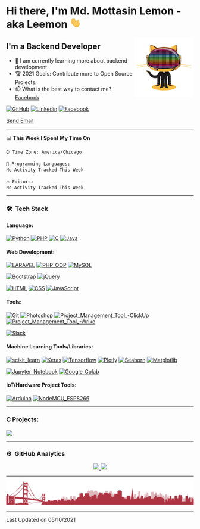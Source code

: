# Hi there, I'm Md. Mottasin Lemon - aka Leemon <img width="30px" src="https://github.com/SatYu26/SatYu26/raw/master/Assets/Hi.gif" />

<img align="right" alt="GIF" height="160px" src="assets/daftpunktocat-guy.gif" />

## I'm a Backend Developer

- 🌱 I am currently learning more about backend development.
- 🏆 2021 Goals: Contribute more to Open Source Projects.
- 📫 What is the best way to contact me? [Facebook](https://www.facebook.com/mottasin.lemon/)


[![GitHub](https://img.shields.io/badge/Github-100000?style=for-the-badge&logo=github&logoColor=white)](https://github.com/lmottasin)
[![Linkedin](https://img.shields.io/badge/Linkedin-0077B5?style=for-the-badge&logo=linkedin&logoColor=white)](https://www.linkedin.com/in/lmottasin/)
[![Facebook](https://img.shields.io/badge/Facebook-0077B5?style=for-the-badge&logo=facebook&logoColor=white)](https://github.com/lmottasin)

<a href = "mailto: mlemon171082@bscse.uiu.ac.bd">Send Email</a>



---

<!-- <img align="right" alt="GIF" height="170px" src="https://media.giphy.com/media/J5B1Y8QZnzXXbLQIBu/giphy.gif" />

### Spotify Playing 🎧

[![Spotify](https://novatorem-kyzbk7wxl-bardiesel.vercel.app/api/spotify)](https://open.spotify.com/user/31doy22mvycwt43tx6ajtqe7tdtu)

---


**I'm an Early 🐤** 

```text
🌞 Morning    169 commits    ██████████░░░░░░░░░░░░░░░   41.73% 
🌆 Daytime    153 commits    █████████░░░░░░░░░░░░░░░░   37.78% 
🌃 Evening    2 commits      ░░░░░░░░░░░░░░░░░░░░░░░░░   0.49% 
🌙 Night      81 commits     █████░░░░░░░░░░░░░░░░░░░░   20.0%

``` -->


📊 **This Week I Spent My Time On** 

```text
⌚︎ Time Zone: America/Chicago

💬 Programming Languages: 
No Activity Tracked This Week

🔥 Editors: 
No Activity Tracked This Week

```



---
### 🛠 &nbsp;Tech Stack
<!--
[![TypeScript](https://img.shields.io/badge/TypeScript-007ACC?style=for-the-badge&logo=typescript&logoColor=white)]()
[![Node.JS](https://img.shields.io/badge/Node.js-43853D?style=for-the-badge&logo=node.js&logoColor=white)]()
[![Express.JS](https://img.shields.io/badge/Express.JS-000000?style=for-the-badge&logo=express&logoColor=white)]()
[![MongoDB](https://img.shields.io/badge/MongoDB-4EA94B?style=for-the-badge&logo=mongodb&logoColor=white)]()
[![NPM](https://img.shields.io/badge/NPM-CB3837?style=for-the-badge&logo=npm&logoColor=white)]()
[![Yarn](https://img.shields.io/badge/Yarn-2C8EBB?style=for-the-badge&logo=yarn&logoColor=white)]()
[![Docker](https://img.shields.io/badge/Docker-2CA5E0?style=for-the-badge&logo=docker&logoColor=white)]()
[![Kubernetes](https://img.shields.io/badge/Kubernetes-326ce5.svg?&style=for-the-badge&logo=kubernetes&logoColor=white)]()
[![Postman](https://img.shields.io/badge/Postman-FF6C37?style=for-the-badge&logo=Postman&logoColor=white)]()
[![vsCode](https://img.shields.io/badge/vsCode-0078D4?style=for-the-badge&logo=visual%20studio%20code&logoColor=white)]()
[![Vim](https://img.shields.io/badge/Vim-%2311AB00.svg?&style=for-the-badge&logo=vim&logoColor=white)]()
-->
#### Language:

[![Python](https://img.shields.io/badge/Python-3776AB?style=for-the-badge&logo=python&logoColor=black)]()
[![PHP](https://img.shields.io/badge/PHP-777BB4?style=for-the-badge&logo=php&logoColor=black)]()
[![C](https://img.shields.io/badge/C-A8B9CC?style=for-the-badge&logo=c&logoColor=black)]()
[![Java](https://img.shields.io/badge/Java-007396?style=for-the-badge&logo=java&logoColor=black)]()

#### Web Development: 
[![LARAVEL](https://img.shields.io/badge/LARAVEL-FF2D20?style=for-the-badge&logo=laravel&logoColor=black)]()
[![PHP_OOP](https://img.shields.io/badge/PHP_OOP-777BB4?style=for-the-badge&logo=php&logoColor=black)]()
[![MySQL](https://img.shields.io/badge/MySQL-4479A1?style=for-the-badge&logo=mysql&logoColor=black)]()

[![Bootstrap](https://img.shields.io/badge/Bootstrap-7952B3?style=for-the-badge&logo=bootstrap&logoColor=black)]()
[![jQuery](https://img.shields.io/badge/jQuery-0769AD?style=for-the-badge&logo=jquery&logoColor=black)]()

[![HTML](https://img.shields.io/badge/HTML-E34F26?style=for-the-badge&logo=html5&logoColor=black)]()
[![CSS](https://img.shields.io/badge/CSS-1572B6?style=for-the-badge&logo=css3&logoColor=black)]()
[![JavaScript](https://img.shields.io/badge/JavaScript-F7DF1E?style=for-the-badge&logo=javascript&logoColor=black)]()

#### Tools: 
[![Git](https://img.shields.io/badge/Git-F05032?style=for-the-badge&logo=git&logoColor=white)]()
[![Photoshop](https://img.shields.io/badge/Photoshop-31A8FF?style=for-the-badge&logo=adobephotoshop&logoColor=white)]()
[![Project_Management_Tool_-ClickUp](https://img.shields.io/badge/Project_Management_Tool_-ClickUp-7B68EE?style=for-the-badge&logo=clickup&logoColor=white)]()
[![Project_Management_Tool_-Wrike](https://img.shields.io/badge/Project_Management_Tool_-Wrike-7B68EE?style=for-the-badge&logo=clickup&logoColor=white)]()

[![Slack](https://img.shields.io/badge/Slack-4A154B?style=for-the-badge&logo=slack&logoColor=white)]()

#### Machine Learning Tools/Libraries: 
[![scikit_learn](https://img.shields.io/badge/scikit_learn-F7931E?style=for-the-badge&logo=scikitlearn&logoColor=white)]()
[![Keras](https://img.shields.io/badge/Keras-D00000?style=for-the-badge&logo=keras&logoColor=white)]()
[![Tensorflow](https://img.shields.io/badge/Tensorflow-FF6F00?style=for-the-badge&logo=tensorflow&logoColor=white)]()
[![Plotly](https://img.shields.io/badge/Plotly-3F4F75?style=for-the-badge&logo=plotly&logoColor=white)]()
[![Seaborn](https://img.shields.io/badge/Seaborn-3F4F75?style=for-the-badge&logo=plotly&logoColor=white)]()
[![Matplotlib](https://img.shields.io/badge/Matplotlib-3F4F75?style=for-the-badge&logo=plotly&logoColor=white)]()

[![Jupyter_Notebook](https://img.shields.io/badge/Jupyter_Notebook-F37626?style=for-the-badge&logo=jupyter&logoColor=white)]()
[![Google_Colab](https://img.shields.io/badge/Google_Colab-F9AB00?style=for-the-badge&logo=googlecolab&logoColor=white)]()

#### IoT/Hardware Project Tools: 
[![Arduino](https://img.shields.io/badge/Arduino-00979D?style=for-the-badge&logo=arduino&logoColor=white)]()
[![NodeMCU_ESP8266](https://img.shields.io/badge/NodeMCU_ESP8266-00979D?style=for-the-badge&logo=arduino&logoColor=white)]()

---
### C Projects:

<a href="https://github.com/lmottasin/Employee-Management-System-C-Project.git">
  <img align="center" src="https://github-readme-stats.vercel.app/api/pin/?username=lmottasin&repo=Employee-Management-System-C-Project" />
</a>


---
### ⚙️ &nbsp;GitHub Analytics

<p align="center">
<a href="https://github.com/AVS1508">
  <img height="180em" src="https://github-readme-stats-eight-theta.vercel.app/api?username=lmottasin&show_icons=true&theme=algolia&include_all_commits=true&count_private=true"/>
  <img height="180em" src="https://github-readme-stats-eight-theta.vercel.app/api/top-langs/?username=lmottasin&layout=compact&langs_count=8&theme=algolia"/>
</a>
</p>

---

<img src="assets/rilHVxA.png"/> 

---
 Last Updated on 05/10/2021
<!--END_SECTION:waka-->
